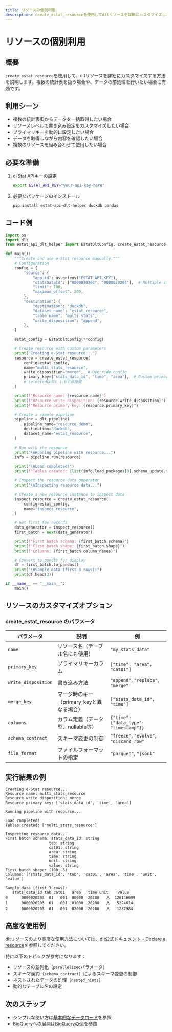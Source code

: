 ```yaml
---
title: リソースの個別利用
description: create_estat_resourceを使用してdltリソースを詳細にカスタマイズし、複数の統計表やデータ前処理を扱う方法
---
```


# リソースの個別利用

## 概要

`create_estat_resource`を使用して、dltリソースを詳細にカスタマイズする方法を説明します。複数の統計表を扱う場合や、データの前処理を行いたい場合に有効です。

## 利用シーン

- 複数の統計表IDからデータを一括取得したい場合
- リソースレベルで書き込み設定をカスタマイズしたい場合
- プライマリキーを動的に設定したい場合
- データを取得しながら内容を確認したい場合
- 複数のリソースを組み合わせて使用したい場合

## 必要な準備

1. e-Stat APIキーの設定
   ```bash
   export ESTAT_API_KEY="your-api-key-here"
   ```

2. 必要なパッケージのインストール
   ```bash
   pip install estat-api-dlt-helper duckdb pandas
   ```

## コード例

```python
import os
import dlt
from estat_api_dlt_helper import EstatDltConfig, create_estat_resource

def main():
    """Create and use e-Stat resource manually."""
    # Configuration
    config = {
        "source": {
            "app_id": os.getenv("ESTAT_API_KEY"),
            "statsDataId": ["0000020203", "0000020204"],  # Multiple stats IDs
            "limit": 100,
            "maximum_offset": 200,
        },
        "destination": {
            "destination": "duckdb",
            "dataset_name": "estat_resource",
            "table_name": "multi_stats",
            "write_disposition": "append",
        },
    }

    estat_config = EstatDltConfig(**config)

    # Create resource with custom parameters
    print("Creating e-Stat resource...")
    resource = create_estat_resource(
        config=estat_config,
        name="multi_stats_resource",
        write_disposition="merge",  # Override config
        primary_key=["stats_data_id", "time", "area"],  # Custom primary key
        # selectedはdlt 1.0で非推奨
    )

    print(f"Resource name: {resource.name}")
    print(f"Resource write disposition: {resource.write_disposition}")
    print(f"Resource primary key: {resource.primary_key}")

    # Create a simple pipeline
    pipeline = dlt.pipeline(
        pipeline_name="resource_demo",
        destination="duckdb",
        dataset_name="estat_resource",
    )

    # Run with the resource
    print("\nRunning pipeline with resource...")
    info = pipeline.run(resource)

    print("\nLoad completed!")
    print(f"Tables created: {list(info.load_packages[0].schema_update.tables.keys())}")

    # Inspect the resource data generator
    print("\nInspecting resource data...")

    # Create a new resource instance to inspect data
    inspect_resource = create_estat_resource(
        config=estat_config,
        name="inspect_resource",
    )

    # Get first few records
    data_generator = inspect_resource()
    first_batch = next(data_generator)

    print(f"First batch schema: {first_batch.schema}")
    print(f"First batch shape: {first_batch.shape}")
    print(f"Columns: {first_batch.column_names}")

    # Convert to pandas for display
    df = first_batch.to_pandas()
    print("\nSample data (first 3 rows):")
    print(df.head(3))

if __name__ == "__main__":
    main()
```

## リソースのカスタマイズオプション

### create_estat_resource のパラメータ

| パラメータ          | 説明                                      | 例                                      |
| ------------------- | ----------------------------------------- | --------------------------------------- |
| `name`              | リソース名（テーブル名にも使用）          | `"my_stats_data"`                       |
| `primary_key`       | プライマリキーカラム                      | `["time", "area", "cat01"]`             |
| `write_disposition` | 書き込み方法                              | `"append"`, `"replace"`, `"merge"`      |
| `merge_key`         | マージ時のキー（primary_keyと異なる場合） | `["stats_data_id", "time"]`             |
| `columns`           | カラム定義（データ型、nullable等）        | `{"time": {"data_type": "timestamp"}}`  |
| `schema_contract`   | スキーマ変更の制御                        | `"freeze"`, `"evolve"`, `"discard_row"` |
| `file_format`       | ファイルフォーマットの指定                | `"parquet"`, `"jsonl"`                  |

## 実行結果の例

```
Creating e-Stat resource...
Resource name: multi_stats_resource
Resource write disposition: merge
Resource primary key: ['stats_data_id', 'time', 'area']

Running pipeline with resource...

Load completed!
Tables created: ['multi_stats_resource']

Inspecting resource data...
First batch schema: stats_data_id: string
                   tab: string
                   cat01: string
                   area: string
                   time: string
                   unit: string
                   value: string
First batch shape: (100, 8)
Columns: ['stats_data_id', 'tab', 'cat01', 'area', 'time', 'unit', 'value']

Sample data (first 3 rows):
   stats_data_id tab cat01   area   time unit    value
0      0000020203  01   001  00000  20200   人  126146099
1      0000020203  01   001  01000  20200   人   5224614
2      0000020203  01   001  02000  20200   人   1237984
```

## 高度な使用例

dltリソースのより高度な使用方法については、[dlt公式ドキュメント - Declare a resource](https://dlthub.com/docs/general-usage/resource#declare-a-resource)を参照してください。

特に以下のトピックが参考になります：

- リソースの並列化（`parallelized`パラメータ）
- スキーマ契約（`schema_contract`）によるスキーマ変更の制御
- ネストされたデータの処理（`nested_hints`）
- 動的なテーブル名の設定

## 次のステップ

- シンプルな使い方は[基本的なデータロード](./basic_load_example.md)を参照
- BigQueryへの展開は[BigQueryの例](./basic_load_example_bq.md)を参照
